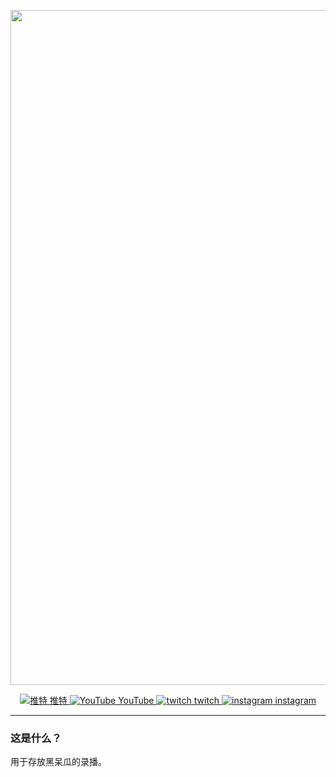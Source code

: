 <p align="center">
    <img src="https://jsd.cdn.zzko.cn/gh/soulmatelh/freeFQ@main/%E9%BB%91%E5%91%86%E7%93%9C.jpg" alt="雪宝" width=1080/>
</p>
<p align="center">
  <a href="https://twitter.com/hitome_hooo"><img src="https://twitter.com/favicon.ico" 
  alt="推特"> 推特 <a href="https://www.youtube.com/channel/UCW-54qFSvFWHpiTyEtM2H6Q"><img src="https://www.youtube.com/favicon.ico" alt="YouTube"> YouTube <a href="https://www.twitch.tv/hitome_chan"><img src="https://www.twitch.tv/favicon.ico" alt="twitch"> twitch  <a href="https://www.instagram.com/hitome_hooo/"><img src="https://www.instagram.com/favicon.ico" alt="instagram"> instagram </a>
  </a>
</p>

---

### 这是什么？

用于存放黑呆瓜的录播。
